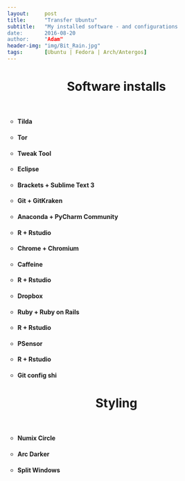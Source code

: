 ```yaml
---
layout:     post
title:      "Transfer Ubuntu"
subtitle:   "My installed software - and configurations
date:       2016-08-20
author:     "Adam"
header-img: "img/Bit_Rain.jpg"
tags:		[Ubuntu | Fedora | Arch/Antergos]
---
```


<h1><center> Software installs </center></h1>
<br>
<ul style="list-style-type:circle">
 <li><h4> Tilda </h4></li>
 <li><h4> Tor </h4></li>
 <li><h4> Tweak Tool </h4></li>
 <li><h4> Eclipse</h4></li>
 <li><h4> Brackets + Sublime Text 3</h4></li>
 <li><h4> Git + GitKraken</h4></li>
 <li><h4> Anaconda + PyCharm Community</h4></li>
 <li><h4> R + Rstudio </h4></li>
 <li><h4> Chrome + Chromium </h4></li>
 <li><h4> Caffeine </h4></li>
 <li><h4> R + Rstudio </h4></li>
 <li><h4> Dropbox </h4></li>
 <li><h4> Ruby + Ruby on Rails </h4></li>
 <li><h4> R + Rstudio </h4></li>
 <li><h4> PSensor </h4></li>
 <li><h4> R + Rstudio </h4></li>
 <li><h4> Git config shi</h4></li>
</ul>

<h1><center> Styling </center></h1>
<br>
<ul style="list-style-type:circle">
 <li><h4> Numix Circle </h4></li>
 <li><h4> Arc Darker</h4></li>
 <li><h4> Split Windows </h4></li>
</ul>
